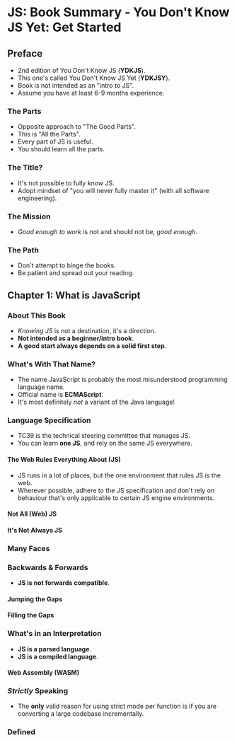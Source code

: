 # JS: Book Summary - You Don't Know JS Yet: Get Started

## Preface
- 2nd edition of You Don't Know JS (**YDKJS**).
- This one's called You Don't Know JS Yet (**YDKJSY**).
- Book is not intended as an "intro to JS".
- Assume you have at least 6-9 months experience.

### The Parts
- Opposite approach to "The Good Parts".
- This is "All the Parts".
- Every part of JS is useful.
- You should learn all the parts.

### The Title?
- It's not possible to fully _know_ JS.
- Adopt mindset of "you will never fully master it" (with all software engineering).

### The Mission
- _Good enough to work_ is not and should not be, _good enough_.

### The Path
- Don't attempt to binge the books.
- Be patient and spread out your reading.

## Chapter 1: What is JavaScript

### About This Book
- _Knowing JS_ is not a destination, it's a direction.
- **Not intended as a beginner/intro book**.
- **A good start always depends on a solid first step**.

### What's With That Name?
- The name JavaScript is probably the most misunderstood programming language name.
- Official name is **ECMAScript**.
- It's most definitely _not_ a variant of the Java language!

### Language Specification
- TC39 is the technical steering committee that manages JS.
- You can learn **one JS**, and rely on the same JS everywhere.

#### The Web Rules Everything About (JS)
- JS runs in a lot of places, but the one environment that rules JS is the web.
- Wherever possible, adhere to the JS specification and don't rely on behaviour that's only applicable to certain JS engine environments.

#### Not All (Web) JS

#### It's Not Always JS

### Many Faces

### Backwards & Forwards
- **JS is not forwards compatible**.

#### Jumping the Gaps

#### Filling the Gaps

### What's in an Interpretation
- **JS is a parsed language**.
- **JS is a compiled language**.

#### Web Assembly (WASM)

### _Strictly_ Speaking
- The **only** valid reason for using strict mode per function is if you are converting a large codebase incrementally.

### Defined
